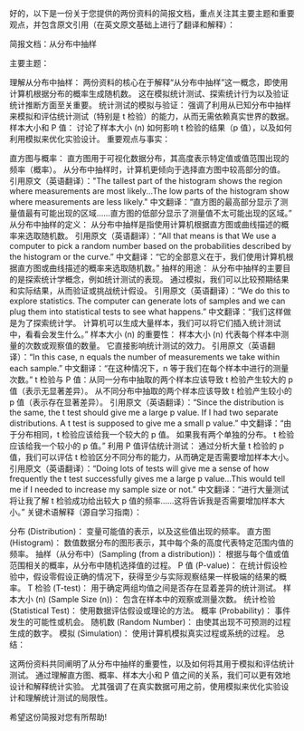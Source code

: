 好的，以下是一份关于您提供的两份资料的简报文档，重点关注其主要主题和重要观点，并包含原文引用（在英文原文基础上进行了翻译和解释）：

简报文档：从分布中抽样

主要主题：

理解从分布中抽样： 两份资料的核心在于解释“从分布中抽样”这一概念，即使用计算机根据分布的概率生成随机数。 这在模拟统计测试、探索统计行为以及验证统计推断方面至关重要。
统计测试的模拟与验证： 强调了利用从已知分布中抽样来模拟和评估统计测试（特别是 t 检验）的能力，从而无需依赖真实世界的数据。
样本大小和 P 值： 讨论了样本大小 (n) 如何影响 t 检验的结果（p 值），以及如何利用模拟来优化实验设计。
重要观点与事实：

直方图与概率： 直方图用于可视化数据分布，其高度表示特定值或值范围出现的频率（概率）。 从分布中抽样时，计算机更倾向于选择直方图中较高部分的值。
引用原文（英语翻译）："The tallest part of the histogram shows the region where measurements are most likely...The low parts of the histogram show where measurements are less likely."
中文翻译：“直方图的最高部分显示了测量值最有可能出现的区域……直方图的低部分显示了测量值不太可能出现的区域。”
从分布中抽样的定义： 从分布中抽样是指使用计算机根据直方图或曲线描述的概率来选取随机数。
引用原文（英语翻译）：“All that means is that We use a computer to pick a random number based on the probabilities described by the histogram or the curve.”
中文翻译：“它的全部意义在于，我们使用计算机根据直方图或曲线描述的概率来选取随机数。”
抽样的用途： 从分布中抽样的主要目的是探索统计学概念，例如统计测试的表现。 通过模拟，我们可以比较预期结果和实际结果，从而验证或挑战统计假设。
引用原文（英语翻译）：“We do this to explore statistics. The computer can generate lots of samples and we can plug them into statistical tests to see what happens.”
中文翻译：“我们这样做是为了探索统计学。 计算机可以生成大量样本，我们可以将它们插入统计测试中，看看会发生什么。”
样本大小 (n) 的重要性： 样本大小 (n) 代表每个样本中测量的次数或观察值的数量。 它直接影响统计测试的效力。
引用原文（英语翻译）：“In this case, n equals the number of measurements we take within each sample.”
中文翻译：“在这种情况下，n 等于我们在每个样本中进行的测量次数。”
t 检验与 P 值：从同一分布中抽取的两个样本应该导致 t 检验产生较大的 p 值（表示无显著差异）。
从不同分布中抽取的两个样本应该导致 t 检验产生较小的 p 值（表示存在显著差异）。
引用原文（英语翻译）：“Since the distribution is the same, the t test should give me a large p value. If I had two separate distributions. A t test is supposed to give me a small p value.”
中文翻译：“由于分布相同，t 检验应该给我一个较大的 p 值。 如果我有两个单独的分布。 t 检验应该给我一个较小的 p 值。”
利用 P 值评估统计测试： 通过分析大量 t 检验的 p 值，我们可以评估 t 检验区分不同分布的能力，从而确定是否需要增加样本大小。
引用原文（英语翻译）：“Doing lots of tests will give me a sense of how frequently the t test successfully gives me a large p value...This would tell me if I needed to increase my sample size or not.”
中文翻译：“进行大量测试将让我了解 t 检验成功给出较大 p 值的频率……这将告诉我是否需要增加样本大小。”
关键术语解释（源自学习指南）：

分布 (Distribution)： 变量可能值的表示，以及这些值出现的频率。
直方图 (Histogram)： 数值数据分布的图形表示，其中每个条的高度代表特定范围内值的频率。
抽样（从分布中）(Sampling (from a distribution))： 根据与每个值或值范围相关的概率，从分布中随机选择值的过程。
P 值 (P-value)： 在统计假设检验中，假设零假设正确的情况下，获得至少与实际观察结果一样极端的结果的概率。
T 检验 (T-test)： 用于确定两组均值之间是否存在显着差异的统计测试。
样本大小 (n) (Sample Size (n))： 包含在样本中的观察或测量次数。
统计检验 (Statistical Test)： 使用数据评估假设或理论的方法。
概率 (Probability)： 事件发生的可能性或机会。
随机数 (Random Number)： 由使其出现不可预测的过程生成的数字。
模拟 (Simulation)： 使用计算机模拟真实过程或系统的过程。
总结：

这两份资料共同阐明了从分布中抽样的重要性，以及如何将其用于模拟和评估统计测试。 通过理解直方图、概率、样本大小和 P 值之间的关系，我们可以更有效地设计和解释统计实验。 尤其强调了在真实数据可用之前，使用模拟来优化实验设计和理解统计测试的局限性。

希望这份简报对您有所帮助!